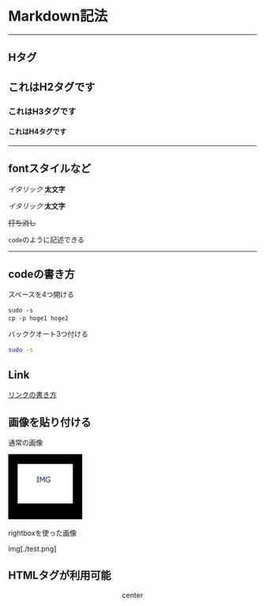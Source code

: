# Markdown記法

----
## Hタグ

## これはH2タグです
### これはH3タグです
#### これはH4タグです

----
## fontスタイルなど

_イタリック_
__太文字__ 

*イタリック*
**太文字**

~~打ち消し~~

`code`のように記述できる

----
## codeの書き方

スペースを4つ開ける

    sudo -s
    cp -p hoge1 hoge2

バッククオート3つ付ける

```bash
sudo -s
```


## Link

[リンクの書き方](http://yahoo.co.jp)


## 画像を貼り付ける

通常の画像

![image](./test.png)

rightboxを使った画像

img[./test.png]

## HTMLタグが利用可能

<center>center</center>

